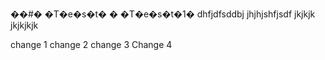 ��#� �T�e�s�t�
�
�T�e�s�t�1� dhfjdfsddbj
jhjhjshfjsdf
jkjkjk
jkjkjkjk

change 1
change 2
change 3
Change 4